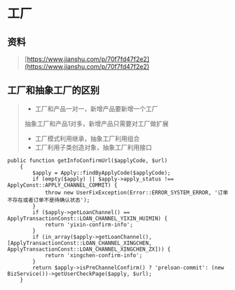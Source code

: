 # 工厂

## 资料

> [https://www.jianshu.com/p/70f7fd47f2e2](https://www.jianshu.com/p/70f7fd47f2e2)

## 工厂和抽象工厂的区别

> * 工厂和产品一对一，新增产品要新增一个工厂
>
> 抽象工厂和产品1对多，新增产品只需要对工厂做扩展
>
> * 工厂模式利用继承，抽象工厂利用组合
> * 工厂利用子类创造对象，抽象工厂利用接口

```
public function getInfoConfirmUrl($applyCode, $url)
    {
        $apply = Apply::findByApplyCode($applyCode);
        if (empty($apply) || $apply->apply_status !== ApplyConst::APPLY_CHANNEL_COMMIT) {
            throw new UserFixException(Error::ERROR_SYSTEM_ERROR, '订单不存在或者订单不是待确认状态');
        }
        if ($apply->getLoanChannel() == ApplyTransactionConst::LOAN_CHANNEL_YIXIN_HUIMIN) {
            return 'yixin-confirm-info';
        }
        if (in_array($apply->getLoanChannel(), [ApplyTransactionConst::LOAN_CHANNEL_XINGCHEN, ApplyTransactionConst::LOAN_CHANNEL_XINGCHEN_ZX])) {
            return 'xingchen-confirm-info';
        }
        return $apply->isPreChannelConfirm() ? 'preloan-commit': (new BizService())->getUserCheckPage($apply, $url);
    }
```



